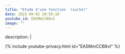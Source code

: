 ```yaml
---
title: "Etude d'une fonction  (suite)"
date: 2025-09-02 20:59:10 
youtube_id: EA5MmCCB8vI
image: ""
---
```

description: |
  
{% include youtube-privacy.html id="EA5MmCCB8vI" %}
